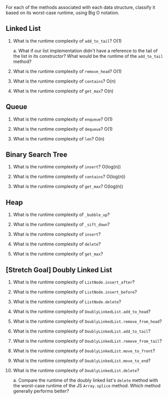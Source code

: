 For each of the methods associated with each data structure, classify it based on its worst-case runtime, using Big O notation.

## Linked List

1. What is the runtime complexity of `add_to_tail`? O(1)
  
    a. What if our list implementation didn't have a reference to the tail of the list in its constructor? What would be the runtime of the `add_to_tail` method?

2. What is the runtime complexity of `remove_head`? O(1)

3. What is the runtime complexity of `contains`? O(n)

4. What is the runtime complexity of `get_max`? O(n)

## Queue

1. What is the runtime complexity of `enqueue`? O(1)

2. What is the runtime complexity of `dequeue`? O(1)

3. What is the runtime complexity of `len`? O(n)

## Binary Search Tree

1. What is the runtime complexity of `insert`? O(log(n))

2. What is the runtime complexity of `contains`? O(log(n))

3. What is the runtime complexity of `get_max`? O(log(n))

## Heap

1. What is the runtime complexity of `_bubble_up`?

2. What is the runtime complexity of `_sift_down`?

3. What is the runtime complexity of `insert`?

4. What is the runtime complexity of `delete`?

5. What is the runtime complexity of `get_max`?

## [Stretch Goal] Doubly Linked List

1. What is the runtime complexity of `ListNode.insert_after`?

2. What is the runtime complexity of `ListNode.insert_before`?

3. What is the runtime complexity of `ListNode.delete`?

4. What is the runtime complexity of `DoublyLinkedList.add_to_head`?

5. What is the runtime complexity of `DoublyLinkedList.remove_from_head`?

6. What is the runtime complexity of `DoublyLinkedList.add_to_tail`?

7. What is the runtime complexity of `DoublyLinkedList.remove_from_tail`?

8. What is the runtime complexity of `DoublyLinkedList.move_to_front`?

9. What is the runtime complexity of `DoublyLinkedList.move_to_end`?

10. What is the runtime complexity of `DoublyLinkedList.delete`?

    a. Compare the runtime of the doubly linked list's `delete` method with the worst-case runtime of the JS `Array.splice` method. Which method generally performs better?
